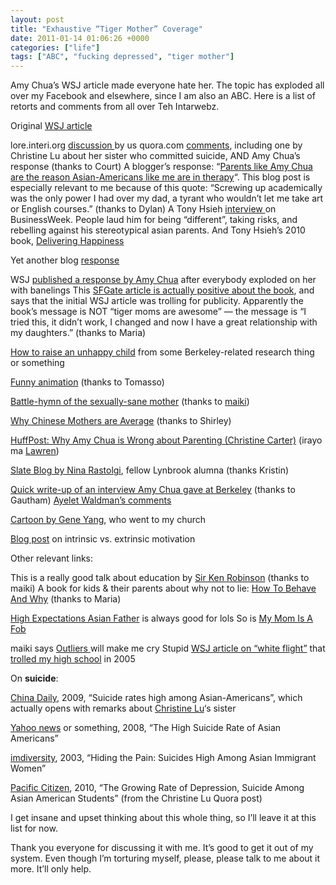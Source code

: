 ```yaml
---
layout: post
title: "Exhaustive “Tiger Mother” Coverage"
date: 2011-01-14 01:06:26 +0000
categories: ["life"]
tags: ["ABC", "fucking depressed", "tiger mother"]
---
```


Amy Chua’s WSJ article made everyone hate her. The topic has exploded all over my Facebook and elsewhere, since I am also an ABC. Here is a list of retorts and comments from all over Teh Intarwebz.

Original [WSJ article](http://online.wsj.com/article/SB10001424052748704111504576059713528698754.html)

lore.interi.org [discussion ](http://lore.interi.org/forum/topic/parenting-america-chinese-vs-western)by us
quora.com [comments](http://www.quora.com/Parenting/Is-Amy-Chua-right-when-she-explains-Why-Chinese-Mothers-Are-Superior-in-an-op-ed-in-the-Wall-Street-Journal), including one by Christine Lu about her sister who committed suicide, AND Amy Chua’s response (thanks to Court)
A blogger’s response: “[Parents like Amy Chua are the reason Asian-Americans like me are in therapy](http://bettymingliu.com/2011/01/parents-like-amy-chua-are-the-reason-why-asian-americans-like-me-are-in-therapy/)“. This blog post  is especially relevant to me because of this quote: “Screwing up academically was the only power I had over my dad, a tyrant who wouldn’t let me take art or English courses.” (thanks to Dylan)
A Tony Hsieh [interview ](http://www.businessinsider.com/henry-blodget-tony-hsieh-zappos-2010-10)on BusinessWeek. People laud him for being “different”, taking risks, and rebelling against his stereotypical asian parents.
And Tony Hsieh’s 2010 book, [Delivering Happiness](http://www.amazon.com/dp/0446563048/?tag=bettymingliuc-20)

Yet another blog [response](http://www.redtri.com/are-chinese-moms-superior)

WSJ [published a response by Amy Chua](http://blogs.wsj.com/ideas-market/2011/01/13/the-tiger-mother-responds-to-readers/) after everybody exploded on her with banelings
This [SFGate article is actually positive about the book](http://www.sfgate.com/cgi-bin/article.cgi?f=/g/a/2011/01/13/apop011311.DTL), and says that the initial WSJ article was trolling for publicity. Apparently the book’s message is NOT “tiger moms are awesome” — the message is “I tried this, it didn’t work, I changed and now I have a great relationship with my daughters.” (thanks to Maria)

[How to raise an unhappy child](http://greatergood.berkeley.edu/raising_happiness/post/how_to_raise_an_unhappy_child/) from some Berkeley-related research thing or something

[Funny animation](http://www.theatlantic.com/culture/archive/2011/01/chinese-mom-smash/69347/) (thanks to Tomasso)

[Battle-hymn of the sexually-sane mother](http://susiebright.blogs.com/susie_brights_journal_/2011/01/the-battle-hymn-of-the-sex-positive-mother.html) (thanks to [maiki](http://interi.org))

[Why Chinese Mothers are Average](http://www.patheos.com/community/philosophicalfragments/2011/01/12/why-chinese-mothers-are-average-part-1/) (thanks to Shirley)

[HuffPost: Why Amy Chua is Wrong about Parenting (Christine Carter)](http://www.huffingtonpost.com/christine-carter-phd/chinese-mothers-superior_b_808344.html) (irayo ma [Lawren](http://dynamicspiral.wordpress.com/))

[Slate Blog by Nina Rastolgi](http://www.slate.com/BLOGS/blogs/browbeat/archive/2011/01/12/what-kind-of-chinese-mother-is-amy-chua.aspx), fellow Lynbrook alumna (thanks Kristin)

[Quick write-up of an interview Amy Chua gave at Berkeley](http://www.berkeleyside.com/2011/01/21/capacity-crowd-turns-up-to-hear-tiger-mom-amy-chua/comment-page-1/) (thanks to Gautham)
[Ayelet Waldman’s comments](http://online.wsj.com/article/SB10001424052748703333504576080422577800488.html?KEYWORDS=ayelet+waldman)

[Cartoon by Gene Yang](http://blogs.wsj.com/speakeasy/2011/01/13/battle-hymn-of-the-tiger-mother-a-cartoonist-responds/), who went to my church

[Blog post](http://paulbuchheit.blogspot.com/2011/02/two-paths-to-success.html) on intrinsic vs. extrinsic motivation

Other relevant links:

This is a really good talk about education by [Sir Ken Robinson](http://www.ted.com/talks/sir_ken_robinson_bring_on_the_revolution.html) (thanks to maiki)
A book for kids & their parents about why not to lie: [How To Behave And Why](http://www.amazon.com/How-Behave-Why-Munro-Leaf/dp/0789306840) (thanks to Maria)

[High Expectations Asian Father](http://highexpectationsasianfather.tumblr.com/) is always good for lols
So is [My Mom Is A Fob](http://mymomisafob.com/)

maiki says [Outliers ](http://openlibrary.org/works/OL5749847W/Outliers)will make me cry
Stupid [WSJ article on “white flight”](http://www.wsjclassroomedition.com/teen/teencenter/05nov_whiteflight.htm) that [trolled my high school](http://en.wikipedia.org/wiki/Lynbrook_High_School#Alleged_white_flight) in 2005

On **suicide**:

[China Daily](http://www.chinadaily.com.cn/usa/2009-10/19/content_11005682.htm), 2009, “Suicide rates high among Asian-Americans”, which actually opens with remarks about [Christine Lu](http://www.quora.com/Parenting/Is-Amy-Chua-right-when-she-explains-Why-Chinese-Mothers-Are-Superior-in-an-op-ed-in-the-Wall-Street-Journal)‘s sister

[Yahoo news](http://www.associatedcontent.com/article/716889/the_high_suicide_rate_of_asian_americans.html) or something, 2008, “The High Suicide Rate of Asian Americans”

[imdiversity](http://www.imdiversity.com/villages/asian/politics_law/archives/pns_asian_women_suicide.asp), 2003, “Hiding the Pain: Suicides High Among Asian Immigrant Women”

[Pacific Citizen](http://www.pacificcitizen.org/site/details/tabid/55/selectmoduleid/373/ArticleID/490/reftab/36/Default.aspx?title=The_Growing_Rate_of_Depression%2C_Suicide_Among_Asian_American_Students_), 2010, “The Growing Rate of Depression, Suicide Among Asian American Students” (from the Christine Lu Quora post)

I get insane and upset thinking about this whole thing, so I’ll leave it at this list for now.

Thank you everyone for discussing it with me. It’s good to get it out of my system. Even though I’m torturing myself, please, please talk to me about it more. It’ll only help.